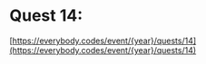 # Quest 14: 

[https://everybody.codes/event/{year}/quests/14](https://everybody.codes/event/{year}/quests/14)

